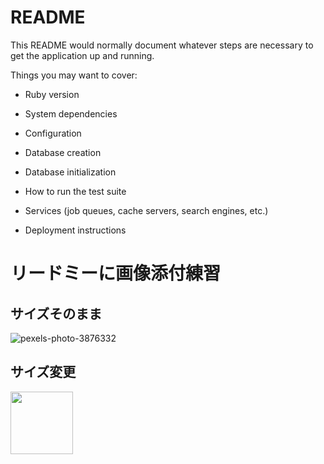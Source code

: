 # README

This README would normally document whatever steps are necessary to get the
application up and running.

Things you may want to cover:

* Ruby version

* System dependencies

* Configuration

* Database creation

* Database initialization

* How to run the test suite

* Services (job queues, cache servers, search engines, etc.)

* Deployment instructions

# リードミーに画像添付練習

## サイズそのまま
![pexels-photo-3876332](https://user-images.githubusercontent.com/106299497/179362350-adf60ef3-0e71-43e5-879a-acd36ba260bd.jpeg)

## サイズ変更
<img src="https://user-images.githubusercontent.com/106299497/179362350-adf60ef3-0e71-43e5-879a-acd36ba260bd.jpeg" width="100">